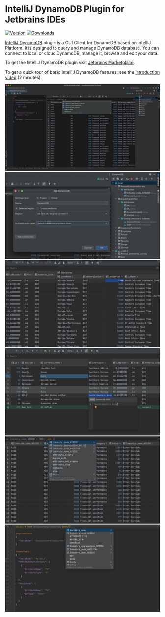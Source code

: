 # IntelliJ DynamoDB Plugin for Jetbrains IDEs

[![Version](https://img.shields.io/jetbrains/plugin/v/org.dynamodb4idea.svg)](https://plugins.jetbrains.com/plugin/org.dynamodb4idea)
[![Downloads](https://img.shields.io/jetbrains/plugin/d/org.dynamodb4idea.svg)](https://plugins.jetbrains.com/plugin/org.dynamodb4idea)

[IntelliJ DynamoDB](https://www.intellij-dynamodb.com/) plugin is a GUI Client for DynamoDB based on IntelliJ Platform.
It is designed to query and manage DynamoDB database.
You can connect to local or cloud DynamoDB, manage it, browse and edit your data.

To get the IntelliJ DynamoDB plugin visit [Jetbrains Marketplace](https://plugins.jetbrains.com/plugin/18896-dynamodb).

To get a quick tour of basic IntelliJ DynamoDB features, see the [introduction video](https://youtu.be/E1KLrgyA83w) (2 minutes).

![IntelliJ DynamoDB](doc/IntelliJ_DynamoDB_Plugin.webp)
![IntelliJ DynamoDB Connections](doc/multiple_connections.webp)
![IntelliJ DynamoDB Table View](doc/table_view.webp)
![IntelliJ DynamoDB CRUD](doc/crud.webp)
![IntelliJ DynamoDB query dsl](doc/query_dsl.webp)
![IntelliJ DynamoDB partiql](doc/partiql.webp)